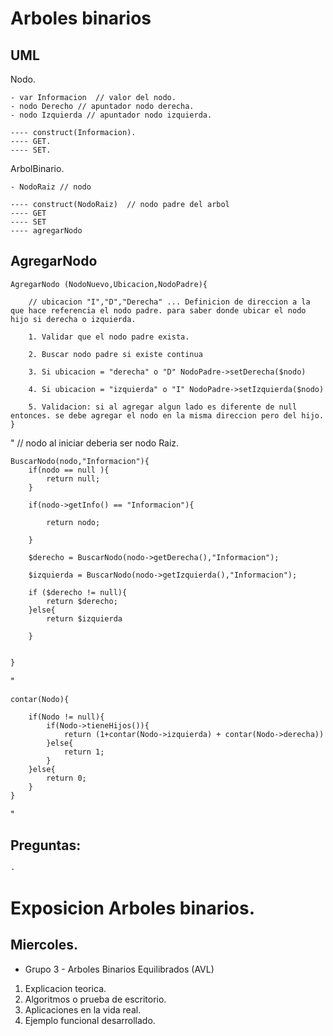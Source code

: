# Arboles binarios

## UML
Nodo.

    - var Informacion  // valor del nodo.
    - nodo Derecho // apuntador nodo derecha.
    - nodo Izquierda // apuntador nodo izquierda.

    ---- construct(Informacion).
    ---- GET.
    ---- SET.

ArbolBinario.

    - NodoRaiz // nodo

    ---- construct(NodoRaiz)  // nodo padre del arbol
    ---- GET
    ---- SET
    ---- agregarNodo



## AgregarNodo

    AgregarNodo (NodoNuevo,Ubicacion,NodoPadre){ 
        
        // ubicacion "I","D","Derecha" ... Definicion de direccion a la que hace referencia el nodo padre. para saber donde ubicar el nodo hijo si derecha o izquierda.

        1. Validar que el nodo padre exista.

        2. Buscar nodo padre si existe continua
        
        3. Si ubicacion = "derecha" o "D" NodoPadre->setDerecha($nodo)

        4. Si ubicacion = "izquierda" o "I" NodoPadre->setIzquierda($nodo)

        5. Validacion: si al agregar algun lado es diferente de null entonces. se debe agregar el nodo en la misma direccion pero del hijo.
    }

"
    // nodo al iniciar deberia ser nodo Raiz.

    BuscarNodo(nodo,"Informacion"){
        if(nodo == null ){
            return null;
        }

        if(nodo->getInfo() == "Informacion"){

            return nodo;

        }

        $derecho = BuscarNodo(nodo->getDerecha(),"Informacion");

        $izquierda = BuscarNodo(nodo->getIzquierda(),"Informacion");

        if ($derecho != null){
            return $derecho;
        }else{
            return $izquierda

        }


    }

"

    contar(Nodo){

        if(Nodo != null){
            if(Nodo->tieneHijos()){
                return (1+contar(Nodo->izquierda) + contar(Nodo->derecha))
            }else{
                return 1;
            }
        }else{
            return 0;
        }
    }

"
## Preguntas:

    - 

# Exposicion Arboles binarios.

## Miercoles.

- Grupo 3 - Arboles Binarios Equilibrados (AVL)

1. Explicacion teorica.
2. Algoritmos o prueba de escritorio.
3. Aplicaciones en la vida real.
4. Ejemplo funcional desarrollado.
